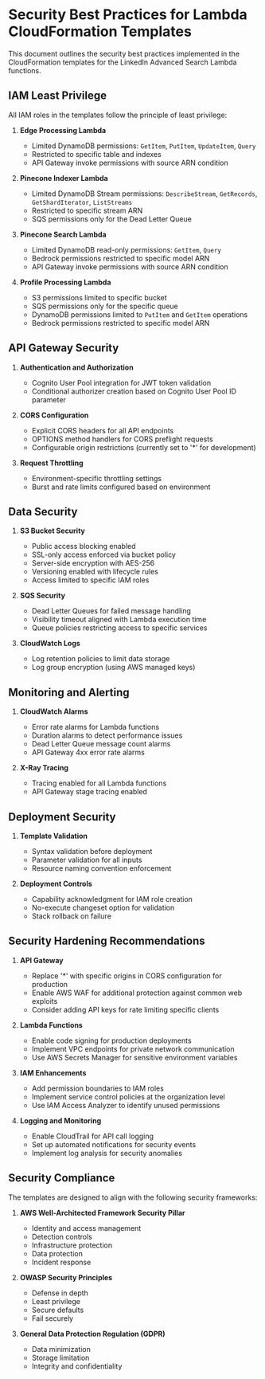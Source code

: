 # Security Best Practices for Lambda CloudFormation Templates

This document outlines the security best practices implemented in the CloudFormation templates for the LinkedIn Advanced Search Lambda functions.

## IAM Least Privilege

All IAM roles in the templates follow the principle of least privilege:

1. **Edge Processing Lambda**
   - Limited DynamoDB permissions: `GetItem`, `PutItem`, `UpdateItem`, `Query`
   - Restricted to specific table and indexes
   - API Gateway invoke permissions with source ARN condition

2. **Pinecone Indexer Lambda**
   - Limited DynamoDB Stream permissions: `DescribeStream`, `GetRecords`, `GetShardIterator`, `ListStreams`
   - Restricted to specific stream ARN
   - SQS permissions only for the Dead Letter Queue

3. **Pinecone Search Lambda**
   - Limited DynamoDB read-only permissions: `GetItem`, `Query`
   - Bedrock permissions restricted to specific model ARN
   - API Gateway invoke permissions with source ARN condition

4. **Profile Processing Lambda**
   - S3 permissions limited to specific bucket
   - SQS permissions only for the specific queue
   - DynamoDB permissions limited to `PutItem` and `GetItem` operations
   - Bedrock permissions restricted to specific model ARN

## API Gateway Security

1. **Authentication and Authorization**
   - Cognito User Pool integration for JWT token validation
   - Conditional authorizer creation based on Cognito User Pool ID parameter

2. **CORS Configuration**
   - Explicit CORS headers for all API endpoints
   - OPTIONS method handlers for CORS preflight requests
   - Configurable origin restrictions (currently set to '*' for development)

3. **Request Throttling**
   - Environment-specific throttling settings
   - Burst and rate limits configured based on environment

## Data Security

1. **S3 Bucket Security**
   - Public access blocking enabled
   - SSL-only access enforced via bucket policy
   - Server-side encryption with AES-256
   - Versioning enabled with lifecycle rules
   - Access limited to specific IAM roles

2. **SQS Security**
   - Dead Letter Queues for failed message handling
   - Visibility timeout aligned with Lambda execution time
   - Queue policies restricting access to specific services

3. **CloudWatch Logs**
   - Log retention policies to limit data storage
   - Log group encryption (using AWS managed keys)

## Monitoring and Alerting

1. **CloudWatch Alarms**
   - Error rate alarms for Lambda functions
   - Duration alarms to detect performance issues
   - Dead Letter Queue message count alarms
   - API Gateway 4xx error rate alarms

2. **X-Ray Tracing**
   - Tracing enabled for all Lambda functions
   - API Gateway stage tracing enabled

## Deployment Security

1. **Template Validation**
   - Syntax validation before deployment
   - Parameter validation for all inputs
   - Resource naming convention enforcement

2. **Deployment Controls**
   - Capability acknowledgment for IAM role creation
   - No-execute changeset option for validation
   - Stack rollback on failure

## Security Hardening Recommendations

1. **API Gateway**
   - Replace '*' with specific origins in CORS configuration for production
   - Enable AWS WAF for additional protection against common web exploits
   - Consider adding API keys for rate limiting specific clients

2. **Lambda Functions**
   - Enable code signing for production deployments
   - Implement VPC endpoints for private network communication
   - Use AWS Secrets Manager for sensitive environment variables

3. **IAM Enhancements**
   - Add permission boundaries to IAM roles
   - Implement service control policies at the organization level
   - Use IAM Access Analyzer to identify unused permissions

4. **Logging and Monitoring**
   - Enable CloudTrail for API call logging
   - Set up automated notifications for security events
   - Implement log analysis for security anomalies

## Security Compliance

The templates are designed to align with the following security frameworks:

1. **AWS Well-Architected Framework Security Pillar**
   - Identity and access management
   - Detection controls
   - Infrastructure protection
   - Data protection
   - Incident response

2. **OWASP Security Principles**
   - Defense in depth
   - Least privilege
   - Secure defaults
   - Fail securely

3. **General Data Protection Regulation (GDPR)**
   - Data minimization
   - Storage limitation
   - Integrity and confidentiality